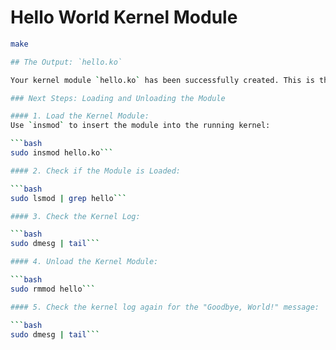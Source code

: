 # Hello World Kernel Module
```bash
make 

## The Output: `hello.ko`

Your kernel module `hello.ko` has been successfully created. This is the compiled kernel object file (module) that you can now load into the kernel.

### Next Steps: Loading and Unloading the Module

#### 1. Load the Kernel Module:
Use `insmod` to insert the module into the running kernel:

```bash
sudo insmod hello.ko```

#### 2. Check if the Module is Loaded:

```bash
sudo lsmod | grep hello```

#### 3. Check the Kernel Log:

```bash
sudo dmesg | tail```

#### 4. Unload the Kernel Module:

```bash
sudo rmmod hello```

#### 5. Check the kernel log again for the "Goodbye, World!" message:

```bash
sudo dmesg | tail```